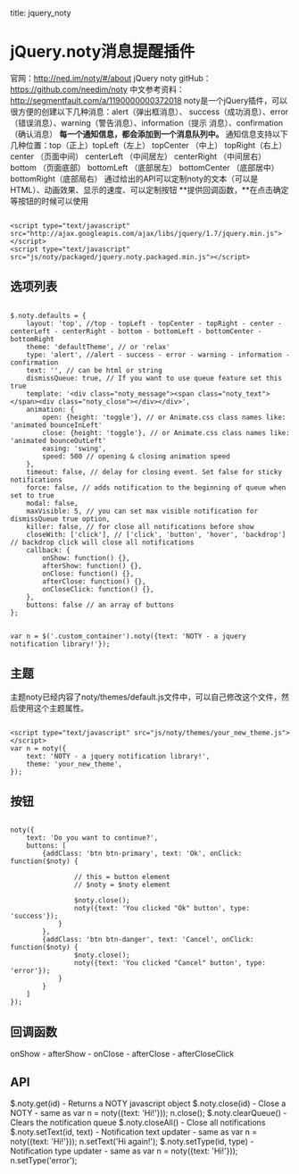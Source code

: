 title: jquery_noty 

#  jQuery.noty消息提醒插件 
官网：http://ned.im/noty/#/about
jQuery noty gitHub：https://github.com/needim/noty
中文参考资料：http://segmentfault.com/a/1190000000372018
noty是一个jQuery插件，可以很方便的创建以下几种消息：alert（弹出框消息）、 success（成功消息）、error（错误消息）、warning（警告消息）、information（提示 消息）、confirmation（确认消息）
**每一个通知信息，都会添加到一个消息队列中。**
通知信息支持以下几种位置：top（正上）topLeft（左上） topCenter （中上） topRight（右上） center （页面中间） centerLeft （中间居左） centerRight （中间居右） bottom （页面底部） bottomLeft （底部居左） bottomCenter （底部居中） bottomRight（底部局右）
通过给出的API可以定制noty的文本（可以是HTML）、动画效果、显示的速度、可以定制按钮
**提供回调函数，**在点击确定等按钮的时候可以使用
```

<script type="text/javascript" src="http://ajax.googleapis.com/ajax/libs/jquery/1.7/jquery.min.js"></script>
<script type="text/javascript" src="js/noty/packaged/jquery.noty.packaged.min.js"></script>

```
##  选项列表 

```

$.noty.defaults = {
    layout: 'top', //top - topLeft - topCenter - topRight - center - centerLeft - centerRight - bottom - bottomLeft - bottomCenter - bottomRight
    theme: 'defaultTheme', // or 'relax'
    type: 'alert', //alert - success - error - warning - information - confirmation
    text: '', // can be html or string
    dismissQueue: true, // If you want to use queue feature set this true
    template: '<div class="noty_message"><span class="noty_text"></span><div class="noty_close"></div></div>',
    animation: {
        open: {height: 'toggle'}, // or Animate.css class names like: 'animated bounceInLeft'
        close: {height: 'toggle'}, // or Animate.css class names like: 'animated bounceOutLeft'
        easing: 'swing',
        speed: 500 // opening & closing animation speed
    },
    timeout: false, // delay for closing event. Set false for sticky notifications
    force: false, // adds notification to the beginning of queue when set to true
    modal: false,
    maxVisible: 5, // you can set max visible notification for dismissQueue true option,
    killer: false, // for close all notifications before show
    closeWith: ['click'], // ['click', 'button', 'hover', 'backdrop'] // backdrop click will close all notifications
    callback: {
        onShow: function() {},
        afterShow: function() {},
        onClose: function() {},
        afterClose: function() {},
        onCloseClick: function() {},
    },
    buttons: false // an array of buttons
};

```
```

var n = $('.custom_container').noty({text: 'NOTY - a jquery notification library!'});

```

##  主题 
主题noty已经内容了noty/themes/default.js文件中，可以自己修改这个文件，然后使用这个主题属性。
```

<script type="text/javascript" src="js/noty/themes/your_new_theme.js"></script>
var n = noty({
    text: 'NOTY - a jquery notification library!',
    theme: 'your_new_theme',
});

```
##  按钮 
```

noty({
	text: 'Do you want to continue?',
	buttons: [
		{addClass: 'btn btn-primary', text: 'Ok', onClick: function($noty) {

				// this = button element
				// $noty = $noty element

				$noty.close();
				noty({text: 'You clicked "Ok" button', type: 'success'});
			}
		},
		{addClass: 'btn btn-danger', text: 'Cancel', onClick: function($noty) {
				$noty.close();
				noty({text: 'You clicked "Cancel" button', type: 'error'});
			}
		}
	]
});

```
##  回调函数 
onShow - afterShow - onClose - afterClose - afterCloseClick
##  API 
$.noty.get(id) - Returns a NOTY javascript object
$.noty.close(id) - Close a NOTY - same as var n = noty({text: 'Hi!'})); n.close();
$.noty.clearQueue() - Clears the notification queue
$.noty.closeAll() - Close all notifications
$.noty.setText(id, text) - Notification text updater - same as var n = noty({text: 'Hi!'})); n.setText('Hi again!');
$.noty.setType(id, type) - Notification type updater - same as var n = noty({text: 'Hi!'})); n.setType('error');

